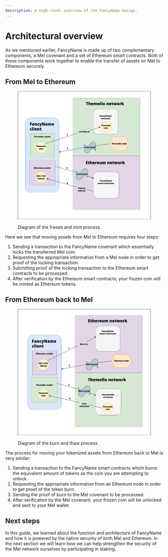 ```yaml
---
description: A high-level overview of the FancyName design.
---
```


# Architectural overview

As we mentioned earlier, FancyName is made up of two complementary components, a Mel covenant and a set of Ethereum smart contracts. Both of these components work together to enable the transfer of assets on Mel to Ethereum securely.

## From Mel to Ethereum

<figure><img src="../.gitbook/assets/bridge_lock.png" alt=""><figcaption><p>Diagram of the freeze and mint process.</p></figcaption></figure>

Here we see that moving assets from Mel to Ethereum requires four steps:

1. Sending a transaction to the FancyName covenant which essentially locks the transferred Mel coin.
2. Requesting the appropriate information from a Mel node in order to get proof of the locking transaction.
3. Submitting proof of the locking transaction to the Ethereum smart contracts to be processed.
4. After verification by the Ethereum smart contracts, your frozen coin will be minted as Ethereum tokens.

## From Ethereum back to Mel

<figure><img src="../.gitbook/assets/bridge_unlock.png" alt=""><figcaption><p>Diagram of the burn and thaw process.</p></figcaption></figure>

The process for moving your tokenized assets from Ethereum back to Mel is very similar:

1. Sending a transaction to the FancyName smart contracts which burns the equivalent amount of tokens as the coin you are attempting to unlock.
2. Requesting the appropriate information from an Ethereum node in order to get proof of the token burn.
3. Sending the proof of burn to the Mel covenant to be processed.
4. After verification by the Mel covenant, your frozen coin will be unlocked and sent to your Mel wallet.

## Next steps

In this guide, we learned about the function and architecture of FancyName and how it is powered by the native security of both Mel and Ethereum. In the next section we will learn how we can help strengthen the security of the Mel network ourselves by participating in staking.
